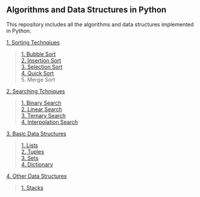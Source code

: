 ## Algorithms and Data Structures in Python

This repository includes all the algorithms and data structures implemented in Python.

[1. Sorting Technqiues](https://github.com/nikita1610/DSA_in_Python/tree/master/Sorting%20Techniques)
> [1. Bubble Sort](https://github.com/nikita1610/DSA_in_Python/blob/master/Sorting%20Techniques/Bubble_Sort.py)<br>
> [2. Insertion Sort](https://github.com/nikita1610/DSA_in_Python/blob/master/Sorting%20Techniques/Insertion_Sort.py)<br>
> [3. Selection Sort](https://github.com/nikita1610/DSA_in_Python/blob/master/Sorting%20Techniques/Selection_Sort.py)<br>
> [4. Quick Sort](https://github.com/nikita1610/DSA_in_Python/blob/master/Sorting%20Techniques/Quick_Sort.py)<br>
> 5. Merge Sort

[2. Searching Tchniques](https://github.com/nikita1610/DSA_in_Python/tree/master/Searching%20Techniques)
> [1. Binary Search](https://github.com/nikita1610/DSA_in_Python/blob/master/Searching%20Techniques/Binary_Search.py) <br>
> [2. Linear Search](https://github.com/nikita1610/DSA_in_Python/blob/master/Searching%20Techniques/Linear_Search.py) <br>
> [3. Ternary Search](https://github.com/nikita1610/DSA_in_Python/blob/master/Searching%20Techniques/Ternary_Search.py) <br>
> [4. Interpolation Search](https://github.com/nikita1610/DSA_in_Python/blob/master/Searching%20Techniques/Interploation_Search.py) <br>

[3. Basic Data Structures](https://github.com/nikita1610/DSA_in_Python/tree/master/Basic%20Data%20Structures)
>[ 1. Lists ](https://github.com/nikita1610/DSA_in_Python/blob/master/Basic%20Data%20Structures/Lists.ipynb)<br>
>[ 2. Tuples](https://github.com/nikita1610/DSA_in_Python/blob/master/Basic%20Data%20Structures/Tuples.ipynb) <br>
>[ 3. Sets](https://github.com/nikita1610/DSA_in_Python/blob/master/Basic%20Data%20Structures/Sets.ipynb) <br>
>[ 4. Dictionary ](https://github.com/nikita1610/DSA_in_Python/blob/master/Basic%20Data%20Structures/Dictionary.ipynb)<br>

[4. Other Data Structures](https://github.com/nikita1610/DSA_in_Python/tree/master/Other%20Data%20Structures)
>[1. Stacks](https://github.com/nikita1610/DSA_in_Python/blob/master/Other%20Data%20Structures/Stacks.ipynb)<br>
